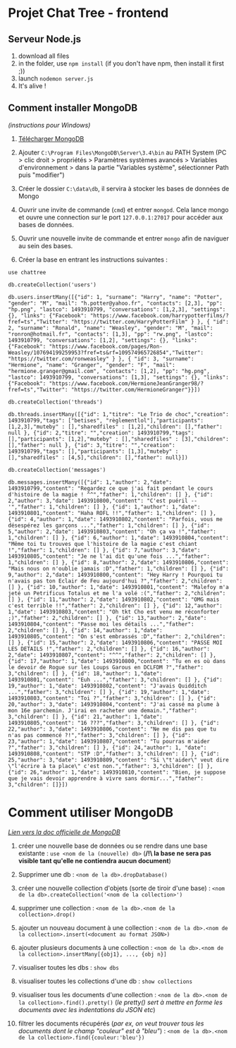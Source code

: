 # Projet Chat Tree - frontend

## Serveur Node.js
1. download all files
2. in the folder, use ``npm install`` (if you don't have npm, then install it first ;))
3. launch ``nodemon server.js``
4. It's alive !

## Comment installer MongoDB
_(instructions pour Windows)_

1. [Télécharger MongoDB](https://www.mongodb.com/download-center#community)

2. Ajouter  ``C:\Program Files\MongoDB\Server\3.4\bin`` au PATH System (PC > clic droit > propriétés > Paramètres systèmes avancés > Variables d'environnement > dans la partie "Variables système", sélectionner Path puis "modifier")

3. Créer le dossier ``C:\data\db``, il servira à stocker les bases de données de Mongo

4. Ouvrir une invite de commande (``cmd``) et entrer ``mongod``. Cela lance mongo et ouvre une connection sur le port ``127.0.0.1:27017`` pour accéder aux bases de données.

5. Ouvrir une nouvelle invite de commande et entrer ``mongo`` afin de naviguer au sein des bases.

6. Créer la base en entrant les instructions suivantes :
  ```
  use chattree

  db.createCollection('users')
  
  db.users.insertMany([{"id": 1, "surname": "Harry", "name": "Potter", "gender": "M", "mail": "h.potter@yahoo.fr", "contacts": [2,3], "pp": "hp.png", "lastco": 1493910799, "conversations": [1,2,3], "settings": {}, "links": {"Facebook": "https://www.facebook.com/harrypotterfilms/?fref=ts","Twitter": "https://twitter.com/HarryPotterFilm" } }, { "id": 2, "surname": "Ronald", "name": "Weasley", "gender": "M", "mail": "ronron@hotmail.fr", "contacts": [1,3], "pp": "rw.png", "lastco": 1493910799, "conversations": [1,2], "settings": {}, "links": {"Facebook": "https://www.facebook.com/pages/Ron-Weasley/107694199259953?fref=ts&rf=109574965726854","Twitter": "https://twitter.com/ronweasley" } }, { "id": 3, "surname": "Hermione", "name": "Granger", "gender": "F", "mail": "hermione.granger@gmail.com", "contacts": [1,2], "pp": "hg.png", "lastco": 1493910799, "conversations": [1,3], "settings": {}, "links": {"Facebook": "https://www.facebook.com/HermioneJeanGranger98/?fref=ts","Twitter": "https://twitter.com/HermioneGranger"}}])

  db.createCollection('threads')
  
  db.threads.insertMany([{"id": 1,"titre": "Le Trio de choc","creation": 1493910799,"tags": ["betises", "règlementlol"],"participants": [1,2,3],"muteby" : [],"sharedfiles" : [1,2],"children": [],"father": null }, {"id": 2,"titre": "","creation": 1493910799,"tags": [],"participants": [1,2],"muteby" : [],"sharedfiles" : [3],"children": [],"father": null }, {"id": 3,"titre": "","creation": 1493910799,"tags": [],"participants": [1,3],"muteby" : [],"sharedfiles" : [4,5],"children": [],"father": null}])

  db.createCollection('messages')
  
  db.messages.insertMany([{"id": 1,"author": 2,"date": 1493910799,"content": "Regardez ce que j'ai fait pendant le cours d'histoire de la magie ! ^^","father": 1,"children": [] }, {"id": 2,"author": 3,"date": 1493910800,"content": "C'est puéril --'","father": 1,"children": [] }, {"id": 1,"author": 1,"date": 1493910801,"content": "Haha ROFL !!","father": 1,"children": [] }, {"id": 4,"author": 1,"date": 1493910802,"content": "Parfois, vous me désespérez les garçons ...","father": 1,"children": [] }, {"id": 5,"author": 2,"date": 1493910803,"content": "Oh ça va !","father": 1,"children": [] }, {"id": 6,"author": 1,"date": 1493910804,"content": "Même toi tu trouves que l'histoire de la magie c'est chiant !","father": 1,"children": [] }, {"id": 7,"author": 3,"date": 1493910805,"content": "Je ne l'ai dit qu'une fois ...","father": 1,"children": [] }, {"id": 8,"author": 2,"date": 1493910806,"content": "Mais nous on n'oublie jamais :D","father": 1,"children": [] }, {"id": 9,"author": 2,"date": 1493910800,"content": "Hey Harry ! Pourquoi tu n'avais pas ton Eclair de Feu aujourd'hui ?","father": 2,"children": [] }, {"id": 10,"author": 1,"date": 1493910801,"content": "Malefoy m'a jeté un Petrificus Totalus et me l'a volé :(","father": 2,"children": [] }, {"id": 11,"author": 2,"date": 1493910802,"content": "OMG mais c'est terrible !!","father": 2,"children": [] }, {"id": 12,"author": 1,"date": 1493910803,"content": "Oh tkt Cho est venu me réconforter ;)","father": 2,"children": [] }, {"id": 13,"author": 2,"date": 1493910804,"content": "Passe moi les détails ...","father": 2,"children": [] }, {"id": 14,"author": 1,"date": 1493910805,"content": "On s'est embrassés :D","father": 2,"children": [] }, {"id": 15,"author": 2,"date": 1493910806,"content": "PASSE MOI LES DETAILS !","father": 2,"children": [] }, {"id": 16,"author": 2,"date": 1493910807,"content": "^^","father": 2,"children": [] }, {"id": 17,"author": 1,"date": 1493910800,"content": "Tu en es où dans le devoir de Rogue sur les Loups Garous en DCLFDM ?","father": 3,"children": [] }, {"id": 18,"author": 1,"date": 1493910801,"content": "Euh ...","father": 3,"children": [] }, {"id": 19,"author": 1,"date": 1493910802,"content": "J'avais Quidditch ...","father": 3,"children": [] }, {"id": 19,"author": 1,"date": 1493910803,"content": "Toi ?","father": 3,"children": [] }, {"id": 20,"author": 3,"date": 1493910804,"content": "J'ai cassé ma plume à mon 16e parchemin. J'irai en racheter une demain.","father": 3,"children": [] }, {"id": 21,"author": 1,"date": 1493910805,"content": "16 ???","father": 3,"children": [] }, {"id": 22,"author": 3,"date": 1493910806,"content": "Ne me dis pas que tu n'as pas commencé ?!","father": 3,"children": [] }, {"id": 23,"author": 1,"date": 1493910807,"content": "Tu pourras m'aider ?","father": 3,"children": [] }, {"id": 24,"author": 1, "date": 1493910808,"content": "STP :D","father": 3,"children": [] }, {"id": 25,"author": 3,"date": 1493910809,"content": "Si \"t'aider\" veut dire \"l'écrire à ta place\" c'est non.","father": 3,"children": [] }, {"id": 26,"author": 1,"date": 1493910810,"content": "Bien, je suppose que je vais devoir apprendre à vivre sans dormir...","father": 3,"children": []}])
  ```

# Comment utiliser MongoDB
_[Lien vers la doc officielle de MongoDB](https://docs.mongodb.com/manual/)_

1. créer une nouvelle base de données ou se rendre dans une base existante : ``use <nom de la (nouvelle) db>`` (**/!\\ la base ne sera pas visible tant qu'elle ne contiendra aucun document**)

2. Supprimer une db : ``<nom de la db>.dropDatabase()``

3. créer une nouvelle collection d'objets (sorte de tiroir d'une base) : ``<nom de la db>.createCollection('<nom de la collection>')``

4. supprimer une collection : ``<nom de la db>.<nom de la collection>.drop()``

5. ajouter un nouveau document à une collection : ``<nom de la db>.<nom de la collection>.insert(<document au format JSON>)``

6. ajouter plusieurs documents à une collection : ``<nom de la db>.<nom de la collection>.insertMany[{obj1}, ..., {obj n}]``

7. visualiser toutes les dbs : ``show dbs``

8. visualiser toutes les collections d'une db : ``show collections``

9. visualiser tous les documents d'une collection : ``<nom de la db>.<nom de la collection>.find().pretty()`` (_le pretty() sert à mettre en forme les documents avec les indentations du JSON etc_)

10. filtrer les documents récupérés (_par ex, on veut trouver tous les documents dont le champ "couleur" est à "bleu"_) : ``<nom de la db>.<nom de la collection>.find({couleur:'bleu'})``
